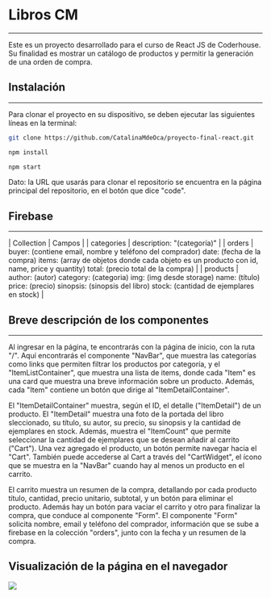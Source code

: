 # Libros CM

***

Este es un proyecto desarrollado para el curso de React JS de Coderhouse. Su finalidad es mostrar un catálogo de productos y permitir la generación de una orden de compra.

## Instalación

***

Para clonar el proyecto en su dispositivo, se deben ejecutar las siguientes líneas en la terminal:

````sh
git clone https://github.com/CatalinaMdeOca/proyecto-final-react.git

npm install

npm start
````

Dato: la URL que usarás para clonar el repositorio se encuentra en la página principal del repositorio, en el botón que dice "code".

## Firebase

***

| Collection | Campos |
| categories | description: "(categoría)" |
| orders | buyer: (contiene email, nombre y teléfono del comprador)
            date: (fecha de la compra)
            items: (array de  objetos donde cada objeto es un producto con id, name, price y quantity)
            total: (precio total de la compra) |
| products | author: (autor)
            category: (categoria)
            img: (img desde storage)
            name: (título)
            price: (precio)
            sinopsis: (sinopsis del libro)
            stock: (cantidad de  ejemplares en stock) |

## Breve descripción de los componentes

***

Al ingresar en la página, te encontrarás con la página de inicio, con la ruta "/". Aquí encontrarás el componente "NavBar", que muestra las categorías como links que permiten filtrar los productos por categoría, y el "ItemListContainer", que muestra una lista de items, donde cada "Item" es una card que muestra una breve información sobre un producto. Además, cada "Item" contiene un botón que dirige al "ItemDetailContainer".

El "ItemDetailContainer" muestra, según el ID, el detalle ("ItemDetail") de un producto. El "ItemDetail" muestra una foto de la portada del libro sleccionado, su título, su autor, su precio, su sinopsis y la cantidad de ejemplares en stock. Además, muestra el "ItemCount" que permite seleccionar la cantidad de ejemplares que se desean añadir al carrito ("Cart"). Una vez agregado el producto, un botón permite navegar hacia el "Cart". También puede accederse al  Cart a través del "CartWidget", el ícono que se muestra en la "NavBar" cuando hay al menos un producto en el carrito.

El carrito muestra un resumen de la compra, detallando por cada producto título, cantidad, precio unitario, subtotal, y un botón para eliminar el producto. Además hay un botón para vaciar el carrito y otro para finalizar la compra, que conduce al componente "Form". El componente "Form" solicita nombre, email y teléfono del comprador, información que se sube a firebase en la colección "orders", junto con la fecha y un resumen de la compra.

## Visualización de la página en el navegador

![]([reactApp.gif](https://github.com/CatalinaMdeOca/proyecto-final-react/blob/master/src/productsImgs/reactApp.gif))
